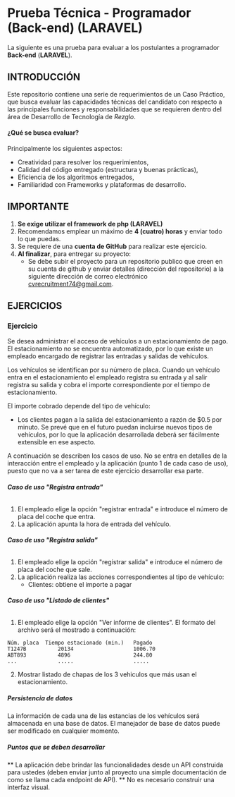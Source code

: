 # Prueba Técnica - Programador (Back-end) (LARAVEL)
La siguiente es una prueba para evaluar a los postulantes a programador **Back-end** (**LARAVEL**).

## INTRODUCCIÓN
Este repositorio contiene una serie de requerimientos de un Caso Práctico, que busca evaluar las capacidades técnicas del candidato con respecto a las principales funciones y responsabilidades que se requieren dentro del área de Desarrollo de Tecnología de _Rezglo_.

#### ¿Qué se busca evaluar?
Principalmente los siguientes aspectos:
* Creatividad para resolver los requerimientos,
* Calidad del código entregado (estructura y buenas prácticas),
* Eficiencia de los algoritmos entregados,
* Familiaridad con Frameworks y plataformas de desarrollo.

## IMPORTANTE
1. **Se exige utilizar el framework de php (LARAVEL)**
2. Recomendamos emplear un máximo de **4 (cuatro) horas** y enviar todo lo que puedas.
3. Se requiere de una **cuenta de GitHub** para realizar este ejercicio.
4. **Al finalizar**, para entregar su proyecto:
    * Se debe subir el proyecto para un repositorio publico que creen en su cuenta de github y enviar detalles (dirección del repositorio) a la siguiente dirección de correo electrónico [cvrecruitment74@gmail.com](mailto:cvrecruitment74@gmail.com).

## EJERCICIOS

### Ejercicio #
Se desea administrar el acceso de vehículos a un estacionamiento de pago. El estacionamiento no se encuentra automatizado, por lo que existe un empleado encargado de registrar las entradas y salidas de vehículos.

Los vehículos se identifican por su número de placa. Cuando un vehículo entra en el estacionamiento el empleado registra su entrada y al salir registra su salida y cobra el importe correspondiente por el tiempo de estacionamiento.

El importe cobrado depende del tipo de vehículo:
* Los clientes pagan a la salida del estacionamiento a razón de $0.5 por minuto.
Se prevé que en el futuro puedan incluirse nuevos tipos de vehículos, por lo que la aplicación desarrollada deberá ser fácilmente extensible en ese aspecto.


A continuación se describen los casos de uso. No se entra en detalles de la interacción entre el empleado y la aplicación (punto 1 de cada caso de uso), puesto que no va a ser tarea de este ejercicio desarrollar esa parte.

###### **Caso de uso "Registra entrada"**
1. El empleado elige la opción "registrar entrada" e introduce el número de placa del coche que entra.
2. La aplicación apunta la hora de entrada del vehículo.

###### **Caso de uso "Registra salida"**
1. El empleado elige la opción "registrar salida" e introduce el número de placa del coche que sale.
2. La aplicación realiza las acciones correspondientes al tipo de vehículo:
    * Clientes: obtiene el importe a pagar


###### **Caso de uso "Listado de clientes"**
1. El empleado elige la opción "Ver informe de clientes". El formato del archivo será el mostrado a continuación:

```
Núm. placa 	Tiempo estacionado (min.) 	Pagado
T1247B 	        20134 			        1006.70
ABT893	        4896			        244.80
... 	        ..... 			        .....
```

2. Mostrar listado de chapas de los 3 vehiculos que más usan el estacionamiento. 


##### Persistencia de datos
La información de cada una de las estancias de los vehículos será almacenada en una base de datos. El manejador de base de datos puede ser modificado en cualquier momento.

##### Puntos que se deben desarrollar
** La aplicación debe brindar las funcionalidades desde un API construida para ustedes (deben enviar junto al proyecto una simple documentación de como se llama cada endpoint de API).
** No es necesario construir una interfaz visual.



